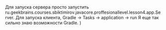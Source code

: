 Для запуска сервера просто запустить ru.geekbrains.courses.sbiktimirov.javacore.proffesionallevel.lesson4.app.Server.
Для запуска клиента, Gradle -> Tasks -> application -> run
Я еще так сильно знаю возможности Gradle. )
